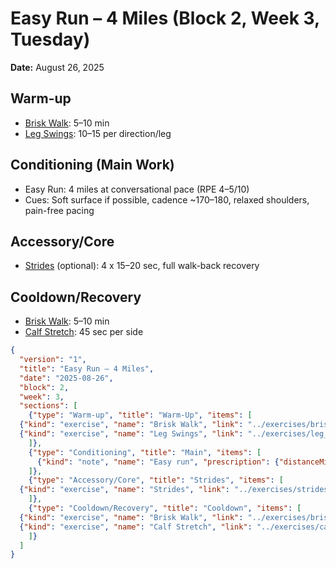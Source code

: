 # Easy Run – 4 Miles (Block 2, Week 3, Tuesday)
**Date:** August 26, 2025

## Warm-up
- [Brisk Walk](../exercises/brisk_walk.json): 5–10 min
- [Leg Swings](../exercises/leg_swings.json): 10–15 per direction/leg

## Conditioning (Main Work)
- Easy Run: 4 miles at conversational pace (RPE 4–5/10)
- Cues: Soft surface if possible, cadence ~170–180, relaxed shoulders, pain-free pacing

## Accessory/Core
- [Strides](../exercises/strides.json) (optional): 4 x 15–20 sec, full walk-back recovery

## Cooldown/Recovery
- [Brisk Walk](../exercises/brisk_walk.json): 5–10 min
- [Calf Stretch](../exercises/calf_stretch.json): 45 sec per side

```json session-structure
{
  "version": "1",
  "title": "Easy Run – 4 Miles",
  "date": "2025-08-26",
  "block": 2,
  "week": 3,
  "sections": [
    {"type": "Warm-up", "title": "Warm-Up", "items": [
  {"kind": "exercise", "name": "Brisk Walk", "link": "../exercises/brisk_walk.md", "prescription": {"timeSeconds": 600}},
  {"kind": "exercise", "name": "Leg Swings", "link": "../exercises/leg_swings.md", "prescription": {"reps": 15}}
    ]},
    {"type": "Conditioning", "title": "Main", "items": [
      {"kind": "note", "name": "Easy run", "prescription": {"distanceMiles": 4, "rpe": 4.5}}
    ]},
    {"type": "Accessory/Core", "title": "Strides", "items": [
  {"kind": "exercise", "name": "Strides", "link": "../exercises/strides.md", "prescription": {"sets": 4, "timeSeconds": 20, "restSeconds": 60}}
    ]},
    {"type": "Cooldown/Recovery", "title": "Cooldown", "items": [
  {"kind": "exercise", "name": "Brisk Walk", "link": "../exercises/brisk_walk.md", "prescription": {"timeSeconds": 600}},
  {"kind": "exercise", "name": "Calf Stretch", "link": "../exercises/calf_stretch.md", "prescription": {"holdSeconds": 45}}
    ]}
  ]
}
```
